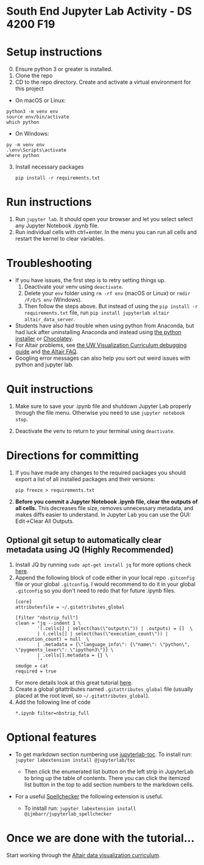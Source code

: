 # South End Jupyter Lab Activity - DS 4200 F19

# Setup instructions
0. Ensure python 3 or greater is installed.
1. Clone the repo
2. CD to the repo directory. Create and activate a virtual environment for this project  
  * On macOS or Linux:
   ```
   python3 -m venv env
   source env/bin/activate
   which python
   ```
  * On Windows:
   ```
   py -m venv env
   .\env\Scripts\activate
   where python
   ```
3. Install necessary packages
   ```
   pip install -r requirements.txt
   ```
 
# Run instructions
   
1. Run `jupyter lab`. It should open your browser and let you select select any Jupyter Notebook .ipynb file.
2. Run individual cells with ctrl+enter. In the menu you can run all cells and restart the kernel to clear variables.

# Troubleshooting

* If you have issues, the first step is to retry setting things up. 
  1. Deactivate your venv using `deactivate`. 
  2. Delete your `env` folder using `rm -rf env` (macOS or Linux) or `rmdir /F/Q/S env` (Windows). 
  3. Then follow the steps above. But instead of using the `pip install -r requirements.txt` file, run `pip install jupyterlab altair altair_data_server`.
* Students have also had trouble when using python from Anaconda, but had luck after uninstalling Anaconda and instead using [the python installer](https://www.python.org/downloads/) or [Chocolatey](https://chocolatey.org/packages?q=python).
* For Altair problems, see [the UW Visualization Curriculum debugging guide](https://github.com/uwdata/visualization-curriculum/blob/master/altair_debugging.ipynb) and [the Altair FAQ](https://altair-viz.github.io/user_guide/faq.html).
* Googling error messages can also help you sort out weird issues with python and jupyter lab.

# Quit instructions
1. Make sure to save your .ipynb file and shutdown Jupyter Lab properly through the file menu. Otherwise you need to use `jupyter notebook stop`.

2. Deactivate the venv to return to your terminal using `deactivate`.

# Directions for committing

1. If you have made any changes to the required packages you should export a list of all installed packages and their versions:
   ```
   pip freeze > requirements.txt
   ```

2. **Before you commit a Jupyter Notebook .ipynb file, clear the outputs of all cells.** This decreases file size, removes unnecessary metadata, and makes diffs easier to understand. In Jupyter Lab you can use the GUI: Edit->Clear All Outputs.

## Optional git setup to automatically clear metadata using JQ (Highly Recommended)

1. Install JQ by running `sudo apt-get install jq` for more options check [here](https://stedolan.github.io/jq/download/).
2. Append the following block of code either in your local repo `.gitconfig` file or your global `.gitconfig`. I would recommend to do it in your global `.gitconfig` so you don't need to redo that for future .ipynb files.<br>
    ```
    [core]
    attributesfile = ~/.gitattributes_global

    [filter "nbstrip_full"]
    clean = "jq --indent 1 \
            '(.cells[] | select(has(\"outputs\")) | .outputs) = []  \
            | (.cells[] | select(has(\"execution_count\")) | .execution_count) = null  \
            | .metadata = {\"language_info\": {\"name\": \"python\", \"pygments_lexer\": \"ipython3\"}} \
            | .cells[].metadata = {} \
            '"
    smudge = cat
    required = true
    ```
    For more details look at this great tutorial [here](http://timstaley.co.uk/posts/making-git-and-jupyter-notebooks-play-nice/).
3. Create a global gitattributes named `.gitattributes_global` file (usually placed at the root level, so `~/.gitattributes_global`).
4.  Add the following line of code
    ```
    *.ipynb filter=nbstrip_full
    ```

# Optional features

* To get markdown section numbering use [jupyterlab-toc](https://github.com/jupyterlab/jupyterlab-toc). To install run: `jupyter labextension install @jupyterlab/toc` 
  * Then click the enumerated list button on the left strip in JupyterLab to bring up the table of contents. There you can click the itemized list button in the top to add section numbers to the markdown cells.

* For a useful [Spellchecker](https://github.com/ijmbarr/jupyterlab_spellchecker) the following extension is useful.
  *  To install run: `jupyter labextension install @ijmbarr/jupyterlab_spellchecker`

# Once we are done with the tutorial...

Start working through the [Altair data visualization curriculum](https://github.com/uwdata/visualization-curriculum).